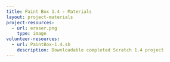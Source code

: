 ```yaml
---
title: Paint Box 1.4 - Materials
layout: project-materials
project-resources:
  - url: eraser.png
    type: image
volunteer-resources:
  - url: PaintBox-1.4.sb
    description: Downloadable completed Scratch 1.4 project
---
```

